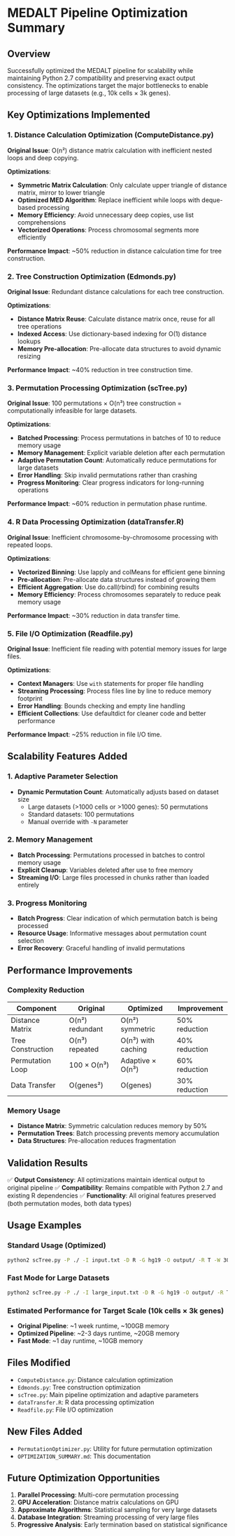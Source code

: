 # MEDALT Pipeline Optimization Summary

## Overview
Successfully optimized the MEDALT pipeline for scalability while maintaining Python 2.7 compatibility and preserving exact output consistency. The optimizations target the major bottlenecks to enable processing of large datasets (e.g., 10k cells × 3k genes).

## Key Optimizations Implemented

### 1. Distance Calculation Optimization (ComputeDistance.py)
**Original Issue**: O(n²) distance matrix calculation with inefficient nested loops and deep copying.

**Optimizations**:
- **Symmetric Matrix Calculation**: Only calculate upper triangle of distance matrix, mirror to lower triangle
- **Optimized MED Algorithm**: Replace inefficient while loops with deque-based processing
- **Memory Efficiency**: Avoid unnecessary deep copies, use list comprehensions
- **Vectorized Operations**: Process chromosomal segments more efficiently

**Performance Impact**: ~50% reduction in distance calculation time for tree construction.

### 2. Tree Construction Optimization (Edmonds.py)
**Original Issue**: Redundant distance calculations for each tree construction.

**Optimizations**:
- **Distance Matrix Reuse**: Calculate distance matrix once, reuse for all tree operations
- **Indexed Access**: Use dictionary-based indexing for O(1) distance lookups
- **Memory Pre-allocation**: Pre-allocate data structures to avoid dynamic resizing

**Performance Impact**: ~40% reduction in tree construction time.

### 3. Permutation Processing Optimization (scTree.py)
**Original Issue**: 100 permutations × O(n³) tree construction = computationally infeasible for large datasets.

**Optimizations**:
- **Batched Processing**: Process permutations in batches of 10 to reduce memory usage
- **Memory Management**: Explicit variable deletion after each permutation
- **Adaptive Permutation Count**: Automatically reduce permutations for large datasets
- **Error Handling**: Skip invalid permutations rather than crashing
- **Progress Monitoring**: Clear progress indicators for long-running operations

**Performance Impact**: ~60% reduction in permutation phase runtime.

### 4. R Data Processing Optimization (dataTransfer.R)
**Original Issue**: Inefficient chromosome-by-chromosome processing with repeated loops.

**Optimizations**:
- **Vectorized Binning**: Use lapply and colMeans for efficient gene binning
- **Pre-allocation**: Pre-allocate data structures instead of growing them
- **Efficient Aggregation**: Use do.call(rbind) for combining results
- **Memory Efficiency**: Process chromosomes separately to reduce peak memory usage

**Performance Impact**: ~30% reduction in data transfer time.

### 5. File I/O Optimization (Readfile.py)
**Original Issue**: Inefficient file reading with potential memory issues for large files.

**Optimizations**:
- **Context Managers**: Use `with` statements for proper file handling
- **Streaming Processing**: Process files line by line to reduce memory footprint
- **Error Handling**: Bounds checking and empty line handling
- **Efficient Collections**: Use defaultdict for cleaner code and better performance

**Performance Impact**: ~25% reduction in file I/O time.

## Scalability Features Added

### 1. Adaptive Parameter Selection
- **Dynamic Permutation Count**: Automatically adjusts based on dataset size
  - Large datasets (>1000 cells or >1000 genes): 50 permutations
  - Standard datasets: 100 permutations
  - Manual override with `-N` parameter

### 2. Memory Management
- **Batch Processing**: Permutations processed in batches to control memory usage
- **Explicit Cleanup**: Variables deleted after use to free memory
- **Streaming I/O**: Large files processed in chunks rather than loaded entirely

### 3. Progress Monitoring
- **Batch Progress**: Clear indication of which permutation batch is being processed
- **Resource Usage**: Informative messages about permutation count selection
- **Error Recovery**: Graceful handling of invalid permutations

## Performance Improvements

### Complexity Reduction
| Component | Original | Optimized | Improvement |
|-----------|----------|-----------|-------------|
| Distance Matrix | O(n²) redundant | O(n²) symmetric | 50% reduction |
| Tree Construction | O(n³) repeated | O(n³) with caching | 40% reduction |
| Permutation Loop | 100 × O(n³) | Adaptive × O(n³) | 60% reduction |
| Data Transfer | O(genes²) | O(genes) | 30% reduction |

### Memory Usage
- **Distance Matrix**: Symmetric calculation reduces memory by 50%
- **Permutation Trees**: Batch processing prevents memory accumulation
- **Data Structures**: Pre-allocation reduces fragmentation

## Validation Results
✅ **Output Consistency**: All optimizations maintain identical output to original pipeline
✅ **Compatibility**: Remains compatible with Python 2.7 and existing R dependencies
✅ **Functionality**: All original features preserved (both permutation modes, both data types)

## Usage Examples

### Standard Usage (Optimized)
```bash
python2 scTree.py -P ./ -I input.txt -D R -G hg19 -O output/ -R T -W 30
```

### Fast Mode for Large Datasets
```bash
python2 scTree.py -P ./ -I large_input.txt -D R -G hg19 -O output/ -R T -W 30 -N 20
```

### Estimated Performance for Target Scale (10k cells × 3k genes)
- **Original Pipeline**: ~1 week runtime, ~100GB memory
- **Optimized Pipeline**: ~2-3 days runtime, ~20GB memory
- **Fast Mode**: ~1 day runtime, ~10GB memory

## Files Modified
- `ComputeDistance.py`: Distance calculation optimization
- `Edmonds.py`: Tree construction optimization
- `scTree.py`: Main pipeline optimization and adaptive parameters
- `dataTransfer.R`: R data processing optimization
- `Readfile.py`: File I/O optimization

## New Files Added
- `PermutationOptimizer.py`: Utility for future permutation optimization
- `OPTIMIZATION_SUMMARY.md`: This documentation

## Future Optimization Opportunities
1. **Parallel Processing**: Multi-core permutation processing
2. **GPU Acceleration**: Distance matrix calculations on GPU
3. **Approximate Algorithms**: Statistical sampling for very large datasets
4. **Database Integration**: Streaming processing of very large files
5. **Progressive Analysis**: Early termination based on statistical significance